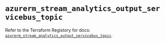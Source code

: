 # `azurerm_stream_analytics_output_servicebus_topic`

Refer to the Terraform Registory for docs: [`azurerm_stream_analytics_output_servicebus_topic`](https://registry.terraform.io/providers/hashicorp/azurerm/3.78.0/docs/resources/stream_analytics_output_servicebus_topic).
